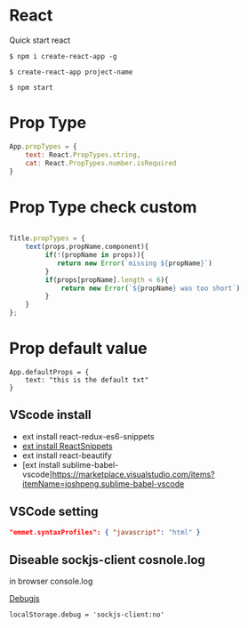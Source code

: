 # React

Quick start react

```shell
$ npm i create-react-app -g

$ create-react-app project-name

$ npm start

```

# Prop Type

```js
App.propTypes = {
    text: React.PropTypes.string,
    cat: React.PropTypes.number.isRequired
}
```

# Prop Type check custom

```js

Title.propTypes = {
    text(props,propName,component){
         if(!(propName in props)){
            return new Error(`missing ${propName}`)
         }
         if(props[propName].length < 6){
             return new Error(`${propName} was too short`)
         }
    }
};
```

# Prop default value

```
App.defaultProps = {
    text: "this is the default txt"
}
```



## VScode  install

- ext install react-redux-es6-snippets
- [ext install ReactSnippets](https://marketplace.visualstudio.com/items?itemName=xabikos.ReactSnippets)
- ext install react-beautify
- [ext install sublime-babel-vscode]https://marketplace.visualstudio.com/items?itemName=joshpeng.sublime-babel-vscode

## VSCode setting

```json
"emmet.syntaxProfiles": { "javascript": "html" }
```

## Diseable sockjs-client cosnole.log

in browser console.log

[Debugjs](https://www.npmjs.com/package/debug#browser-support)

```
localStorage.debug = 'sockjs-client:no'
```